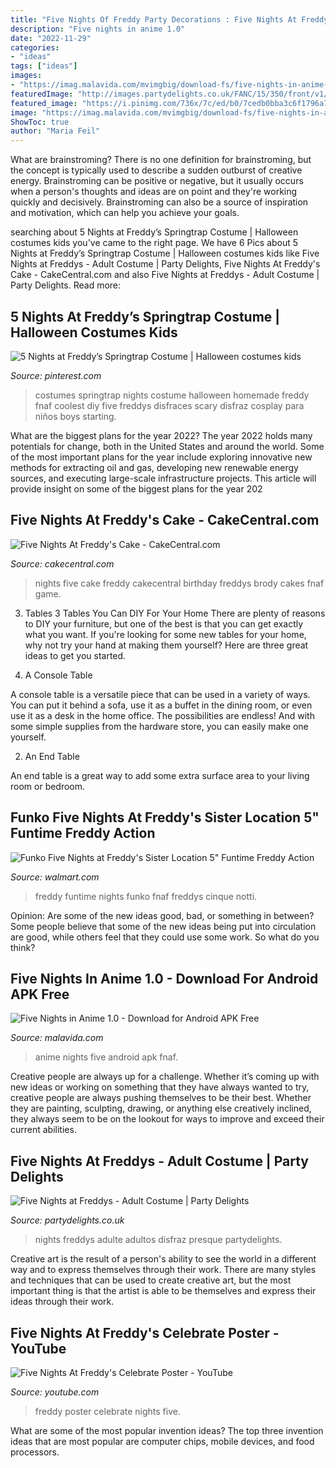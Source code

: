 ```yaml
---
title: "Five Nights Of Freddy Party Decorations : Five Nights At Freddy&#039;s Celebrate Poster"
description: "Five nights in anime 1.0"
date: "2022-11-29"
categories:
- "ideas"
tags: ["ideas"]
images:
- "https://imag.malavida.com/mvimgbig/download-fs/five-nights-in-anime-31218-4.jpg"
featuredImage: "http://images.partydelights.co.uk/FANC/15/350/front/v1/flxm/4.jpg"
featured_image: "https://i.pinimg.com/736x/7c/ed/b0/7cedb0bba3c6f1796a73ede93bc00566--homemade-costumes-diy-costumes.jpg"
image: "https://imag.malavida.com/mvimgbig/download-fs/five-nights-in-anime-31218-4.jpg"
ShowToc: true
author: "Maria Feil"
---
```



What are brainstroming?
There is no one definition for brainstroming, but the concept is typically used to describe a sudden outburst of creative energy. Brainstroming can be positive or negative, but it usually occurs when a person's thoughts and ideas are on point and they're working quickly and decisively. Brainstroming can also be a source of inspiration and motivation, which can help you achieve your goals.

	

		
searching about 5 Nights at Freddy’s Springtrap Costume | Halloween costumes kids you've came to the right page. We have 6 Pics about 5 Nights at Freddy’s Springtrap Costume | Halloween costumes kids like Five Nights at Freddys - Adult Costume | Party Delights, Five Nights At Freddy&#039;s Cake - CakeCentral.com and also Five Nights at Freddys - Adult Costume | Party Delights. Read more:
		
    
## 5 Nights At Freddy’s Springtrap Costume | Halloween Costumes Kids

<img loading=lazy src="https://i.pinimg.com/736x/7c/ed/b0/7cedb0bba3c6f1796a73ede93bc00566--homemade-costumes-diy-costumes.jpg" onerror="this.onerror=null;this.src='https://tse2.mm.bing.net/th?id=OIP.n2tAKp_B_yDVSaM9pRoB0AHaJ4&amp;pid=15.1';" alt="5 Nights at Freddy’s Springtrap Costume | Halloween costumes kids">

_Source: pinterest.com_

>costumes springtrap nights costume halloween homemade freddy fnaf coolest diy five freddys disfraces scary disfraz cosplay para niños boys starting. 

	

What are the biggest plans for the year 2022?
The year 2022 holds many potentials for change, both in the United States and around the world. Some of the most important plans for the year include exploring innovative new methods for extracting oil and gas, developing new renewable energy sources, and executing large-scale infrastructure projects. This article will provide insight on some of the biggest plans for the year 202
    
## Five Nights At Freddy&#039;s Cake - CakeCentral.com

<img loading=lazy src="http://cdn001.cakecentral.com/gallery/2017/02/900_five-nights-at-freddys-cake-50098x1Yqg.jpg" onerror="this.onerror=null;this.src='https://tse4.mm.bing.net/th?id=OIP.QjHXVVshUZXWIpEkyuTRfAHaIJ&amp;pid=15.1';" alt="Five Nights At Freddy&#039;s Cake - CakeCentral.com">

_Source: cakecentral.com_

>nights five cake freddy cakecentral birthday freddys brody cakes fnaf game. 

	

3. Tables
3 Tables You Can DIY For Your Home
There are plenty of reasons to DIY your furniture, but one of the best is that you can get exactly what you want. If you're looking for some new tables for your home, why not try your hand at making them yourself? Here are three great ideas to get you started.

1. A Console Table

A console table is a versatile piece that can be used in a variety of ways. You can put it behind a sofa, use it as a buffet in the dining room, or even use it as a desk in the home office. The possibilities are endless! And with some simple supplies from the hardware store, you can easily make one yourself.

2. An End Table

An end table is a great way to add some extra surface area to your living room or bedroom.

    
## Funko Five Nights At Freddy&#039;s Sister Location 5&quot; Funtime Freddy Action

<img loading=lazy src="https://i5.walmartimages.com/asr/432191e1-0ebb-4ac3-a101-bbb70a15c43c_1.b73a327870ae25cc79e38c37b662f30c.jpeg" onerror="this.onerror=null;this.src='https://tse4.mm.bing.net/th?id=OIP.AsxE01kbC6njsnrCvwYVeAHaKS&amp;pid=15.1';" alt="Funko Five Nights at Freddy&#039;s Sister Location 5&quot; Funtime Freddy Action">

_Source: walmart.com_

>freddy funtime nights funko fnaf freddys cinque notti. 

	

Opinion: Are some of the new ideas good, bad, or something in between?
Some people believe that some of the new ideas being put into circulation are good, while others feel that they could use some work. So what do you think?

    
## Five Nights In Anime 1.0 - Download For Android APK Free

<img loading=lazy src="https://imag.malavida.com/mvimgbig/download-fs/five-nights-in-anime-31218-4.jpg" onerror="this.onerror=null;this.src='https://tse2.mm.bing.net/th?id=OIP._rjR2rXDneedbnnpKZnq-wHaD1&amp;pid=15.1';" alt="Five Nights in Anime 1.0 - Download for Android APK Free">

_Source: malavida.com_

>anime nights five android apk fnaf. 

	

Creative people are always up for a challenge. Whether it’s coming up with new ideas or working on something that they have always wanted to try, creative people are always pushing themselves to be their best. Whether they are painting, sculpting, drawing, or anything else creatively inclined, they always seem to be on the lookout for ways to improve and exceed their current abilities.

    
## Five Nights At Freddys - Adult Costume | Party Delights

<img loading=lazy src="http://images.partydelights.co.uk/FANC/15/350/front/v1/flxm/4.jpg" onerror="this.onerror=null;this.src='https://tse3.mm.bing.net/th?id=OIP.vcGmCPOQLDSCrDkFyQzO4QHaJ4&amp;pid=15.1';" alt="Five Nights at Freddys - Adult Costume | Party Delights">

_Source: partydelights.co.uk_

>nights freddys adulte adultos disfraz presque partydelights. 

	

Creative art is the result of a person's ability to see the world in a different way and to express themselves through their work. There are many styles and techniques that can be used to create creative art, but the most important thing is that the artist is able to be themselves and express their ideas through their work.

    
## Five Nights At Freddy&#039;s Celebrate Poster - YouTube

<img loading=lazy src="https://i.ytimg.com/vi/Ifu44k86LCE/maxresdefault.jpg" onerror="this.onerror=null;this.src='https://tse2.mm.bing.net/th?id=OIP.z7wgLnZClIadcl2cKqoSVgHaEK&amp;pid=15.1';" alt="Five Nights At Freddy&#039;s Celebrate Poster - YouTube">

_Source: youtube.com_

>freddy poster celebrate nights five. 

	

What are some of the most popular invention ideas?
The top three invention ideas that are most popular are computer chips, mobile devices, and food processors.

